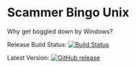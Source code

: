 # Scammer Bingo Unix
Why get boggled down by Windows?

Release Build Status: [![Build Status](https://travis-ci.org/TCDG/ScammerBingoUnix.svg?branch=master)](https://travis-ci.org/TCDG/ScammerBingoUnix)

Latest Version: [![GitHub release](https://img.shields.io/github/release/TCDG/ScammerBingoUnix.svg)](http://github.com/TCDG/ScammerBingoApp/releases/latest)
